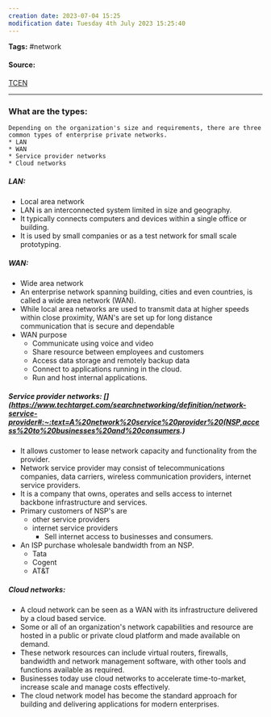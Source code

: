 ```yaml
---
creation date: 2023-07-04 15:25
modification date: Tuesday 4th July 2023 15:25:40
---
```


**Tags:** #network 

#### Source:
[TCEN](https://aws.amazon.com/what-is/computer-networking/)

--------------------------------------

### What are the types:

	Depending on the organization's size and requirements, there are three common types of enterprise private networks.
	* LAN
	* WAN
	* Service provider networks
	* Cloud networks

##### LAN:

* Local area network
* LAN is an interconnected system limited in size and geography.
* It typically connects computers and devices within a single office or building.
* It is used by small companies or as a test network for small scale prototyping.

##### WAN:[](https://aws.amazon.com/what-is/wan/)

* Wide area network
* An enterprise network spanning building, cities and even countries, is called a wide area network (WAN). 
* While local area networks are used to transmit data at higher speeds within close proximity, WAN's are set up for long distance communication that is secure and dependable
* WAN purpose
	* Communicate using voice and video
	* Share resource between employees and customers
	* Access data storage and remotely backup data
	* Connect to applications running in the cloud.
	* Run and host internal applications.

##### Service provider networks: [](https://www.techtarget.com/searchnetworking/definition/network-service-provider#:~:text=A%20network%20service%20provider%20(NSP,access%20to%20businesses%20and%20consumers.)

* It allows customer to lease network capacity and functionality from the provider. 
* Network service provider may consist of telecommunications companies, data carriers, wireless communication providers, internet service providers.
* It is a company that owns, operates and sells access to internet backbone infrastructure and services.
* Primary customers of NSP's are 
	* other service providers
	* internet service providers
		* Sell internet access to businesses and consumers.
* An ISP purchase wholesale bandwidth from an NSP.
	* Tata
	* Cogent
	* AT&T

##### Cloud networks:

* A cloud network can be seen as a WAN with its infrastructure delivered by a cloud based service.
* Some or all of an organization's network capabilities and resource are hosted in a public or private cloud platform and made available on demand.
* These network resources can include virtual routers, firewalls, bandwidth and network management software, with other tools and functions available as required.
* Businesses today use cloud networks to accelerate time-to-market, increase scale and manage costs effectively.
* The cloud network model has become the standard approach for building and delivering applications for modern enterprises.

